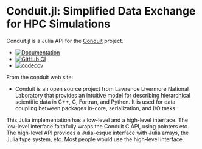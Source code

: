 # Conduit.jl: Simplified Data Exchange for HPC Simulations

Conduit.jl is a Julia API for the
[Conduit](https://github.com/LLNL/conduit) project.

* [![Documentation](https://img.shields.io/badge/Docs-Dev-blue.svg)](https://eschnett.github.io/Conduit.jl/dev/)
* [![GitHub
  CI](https://github.com/eschnett/Conduit.jl/workflows/CI/badge.svg)](https://github.com/eschnett/Conduit.jl/actions)
* [![codecov](https://codecov.io/gh/eschnett/Conduit.jl/graph/badge.svg?token=VGMG5U8M41)](https://codecov.io/gh/eschnett/Conduit.jl)

From the conduit web site:
- Conduit is an open source project from Lawrence Livermore National
  Laboratory that provides an intuitive model for describing
  hierarchical scientific data in C++, C, Fortran, and Python. It is
  used for data coupling between packages in-core, serialization, and
  I/O tasks.

This Julia implementation has a low-level and a high-level interface.
The low-level interface faithfully wraps the Conduit C API, using
pointers etc. The high-level API provides a Julia-esque interface with
Julia arrays, the Julia type system, etc. Most people would use the
high-level interface.
